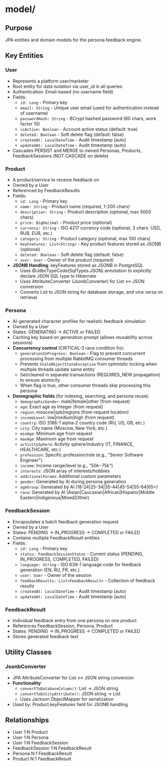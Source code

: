 # model/

## Purpose
JPA entities and domain models for the persona feedback engine.

## Key Entities

### User
- Represents a platform user/marketer
- Root entity for data isolation via user_id in all queries
- Authentication: Email-based (no username field)
- Fields:
  - `id: Long` - Primary key
  - `email: String` - Unique user email (used for authentication instead of username)
  - `passwordHash: String` - BCrypt hashed password (60 chars, work factor 10)
  - `isActive: Boolean` - Account active status (default: true)
  - `deleted: Boolean` - Soft delete flag (default: false)
  - `createdAt: LocalDateTime` - Audit timestamp (auto)
  - `updatedAt: LocalDateTime` - Audit timestamp (auto)
- Cascades PERSIST and MERGE to owned Personas, Products, FeedbackSessions (NOT CASCADE on delete)

### Product
- A product/service to receive feedback on
- Owned by a User
- Referenced by FeedbackResults
- Fields:
  - `id: Long` - Primary key
  - `name: String` - Product name (required, 1-200 chars)
  - `description: String` - Product description (optional, max 5000 chars)
  - `price: BigDecimal` - Product price (optional)
  - `currency: String` - ISO 4217 currency code (optional, 3 chars: USD, RUB, EUR, etc.)
  - `category: String` - Product category (optional, max 100 chars)
  - `keyFeatures: List<String>` - Key product features stored as JSONB (optional)
  - `deleted: Boolean` - Soft delete flag (default: false)
  - `user: User` - Owner of the product (required)
- **JSONB Handling**: keyFeatures stored as JSONB in PostgreSQL
  - Uses @JdbcTypeCode(SqlTypes.JSON) annotation to explicitly declare JSON SQL type to Hibernate
  - Uses AttributeConverter (JsonbConverter) for List<String> ↔ JSON conversion
  - Converts List<String> to JSON string for database storage, and vice versa on retrieval

### Persona
- AI-generated character profiles for realistic feedback simulation
- Owned by a User
- States: GENERATING → ACTIVE or FAILED
- Caching key based on generation prompt (allows reusability across sessions)
- **Concurrency control** (CRITICAL-3 race condition fix):
  - `generationInProgress: Boolean` - Flag to prevent concurrent processing from multiple RabbitMQ consumer threads
  - Prevents `StaleObjectStateException` from optimistic locking when multiple threads update same entity
  - Set/cleared in separate transactions (REQUIRES_NEW propagation) to ensure atomicity
  - When flag is true, other consumer threads skip processing this persona
- **Demographic fields** (for indexing, searching, and persona reuse):
  - `demographicGender`: male|female|other (from request)
  - `age`: Exact age as Integer (from request)
  - `region`: moscow|spb|regions (from request location)
  - `incomeLevel`: low|medium|high (from request)
  - `country`: ISO 3166-1 alpha-2 country code (RU, US, GB, etc.)
  - `city`: City name (Moscow, New York, etc.)
  - `minAge`: Minimum age from request
  - `maxAge`: Maximum age from request
  - `activitySphere`: Activity sphere/industry (IT, FINANCE, HEALTHCARE, etc.)
  - `profession`: Specific profession/role (e.g., "Senior Software Engineer")
  - `income`: Income range/level (e.g., "$50k-$75k")
  - `interests`: JSON array of interests/hobbies
  - `additionalParams`: Additional custom parameters
  - `gender`: Generated by AI during persona generation
  - `ageGroup`: Generated by AI (18-24|25-34|35-44|45-54|55-64|65+)
  - `race`: Generated by AI (Asian|Caucasian|African|Hispanic|Middle Eastern|Indigenous|Mixed|Other)

### FeedbackSession
- Encapsulates a batch feedback generation request
- Owned by a User
- States: PENDING → IN_PROGRESS → COMPLETED or FAILED
- Contains multiple FeedbackResult entities
- Fields:
  - `id: Long` - Primary key
  - `status: FeedbackSessionStatus` - Current status (PENDING, IN_PROGRESS, COMPLETED, FAILED)
  - `language: String` - ISO 639-1 language code for feedback generation (EN, RU, FR, etc.)
  - `user: User` - Owner of the session
  - `feedbackResults: List<FeedbackResult>` - Collection of feedback results
  - `createdAt: LocalDateTime` - Audit timestamp (auto)
  - `updatedAt: LocalDateTime` - Audit timestamp (auto)

### FeedbackResult
- Individual feedback entry from one persona on one product
- References FeedbackSession, Persona, Product
- States: PENDING → IN_PROGRESS → COMPLETED or FAILED
- Stores generated feedback text

## Utility Classes

### JsonbConverter
- JPA AttributeConverter for List<String> ↔ JSON string conversion
- **Functionality**:
  - `convertToDatabaseColumn()`: List<String> → JSON string
  - `convertToEntityAttribute()`: JSON string → List<String>
  - Uses Jackson ObjectMapper for serialization
- Used by: Product.keyFeatures field for JSONB handling

## Relationships
- User 1:N Product
- User 1:N Persona
- User 1:N FeedbackSession
- FeedbackSession 1:N FeedbackResult
- Persona N:1 FeedbackResult
- Product N:1 FeedbackResult
